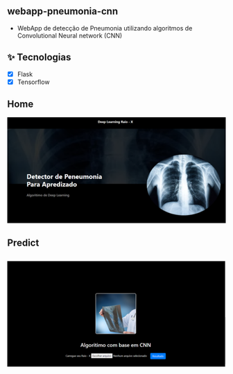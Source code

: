 ## webapp-pneumonia-cnn
- WebApp de detecção de Pneumonia utilizando algoritmos de Convolutional Neural network (CNN)

## ✨ Tecnologias

- [x] Flask
- [x] Tensorflow

<h2>Home</h2>

<img src="./screenshot/home.png"/>

<h2>Predict<h2>

<img src="./screenshot/resultado.png"/>
